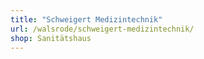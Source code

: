 ```yaml
---
title: "Schweigert Medizintechnik"
url: /walsrode/schweigert-medizintechnik/
shop: Sanitätshaus
---
```

